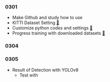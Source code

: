 ### 0301
- Make Github and study how to use
- KITTI Dataset Setting [:link:](./LiDAR_Object_Detection/PointPillars/README.md#datasets)
- Customize python codes and settings [:link:](./LiDAR_Object_Detection/PointPillars/)
- Progress training with downloaded datasets [:link:](./LiDAR_Object_Detection/PointPillars/README.md#training)

### 0304



### 0305
- Result of Detection with YOLOv8
    - Test with 